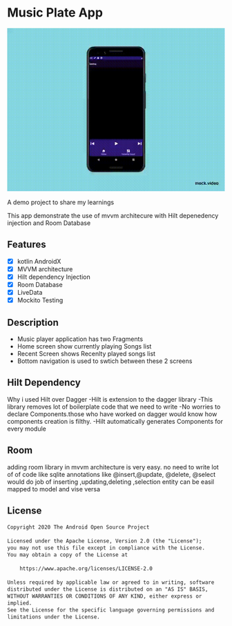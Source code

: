 # Music Plate App
<img src="readme/player.gif" alt="player git" width="980" />

A demo project to share my learnings


This app demonstrate the use of mvvm architecure with Hilt depenedency injection and Room Database
## Features

- [x] kotlin AndroidX
- [x] MVVM architecture
- [x] Hilt dependency Injection
- [x] Room Database 
- [x] LiveData
- [x] Mockito Testing 

## Description
- Music player application has two Fragments
- Home screen show currently playing Songs list
- Recent Screen shows Recenlty played songs list
- Bottom navigation is used to swtich between these 2 screens

## Hilt Dependency
Why i used Hilt over Dagger
-Hilt is extension to the dagger library
-This library removes lot of boilerplate code that we need to write
-No worries to declare Components.those who have worked on dagger would know how components creation is filthy.
-Hilt automatically generates Components for every module

## Room
adding room library in mvvm architecture is very easy.
no need to write lot of of code like sqlite
annotations like @insert,@update, @delete, @select would do job of inserting ,updating,deleting ,selection 
entity can be easil mapped to model and vise versa


## License
```
Copyright 2020 The Android Open Source Project

Licensed under the Apache License, Version 2.0 (the "License");
you may not use this file except in compliance with the License.
You may obtain a copy of the License at

    https://www.apache.org/licenses/LICENSE-2.0

Unless required by applicable law or agreed to in writing, software
distributed under the License is distributed on an "AS IS" BASIS,
WITHOUT WARRANTIES OR CONDITIONS OF ANY KIND, either express or implied.
See the License for the specific language governing permissions and
limitations under the License.
```





